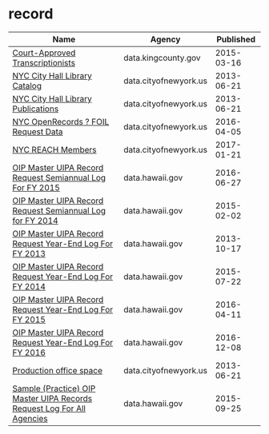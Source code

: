 # record

Name | Agency | Published
---- | ---- | ---------
[Court-Approved Transcriptionists](../socrata/bdjj-5xue.md) | data.kingcounty.gov | 2015-03-16
[NYC City Hall Library Catalog](../socrata/gysc-yn4h.md) | data.cityofnewyork.us | 2013-06-21
[NYC City Hall Library Publications](../socrata/ei8e-zggc.md) | data.cityofnewyork.us | 2013-06-21
[NYC OpenRecords ? FOIL Request Data](../socrata/9m35-jch2.md) | data.cityofnewyork.us | 2016-04-05
[NYC REACH Members](../socrata/7btz-mnc8.md) | data.cityofnewyork.us | 2017-01-21
[OIP Master UIPA Record Request Semiannual Log For FY 2015](../socrata/mn4j-jmba.md) | data.hawaii.gov | 2016-06-27
[OIP Master UIPA Record Request Semiannual Log for FY 2014](../socrata/3ehz-vfp2.md) | data.hawaii.gov | 2015-02-02
[OIP Master UIPA Record Request Year-End Log For FY 2013](../socrata/7dxn-jvme.md) | data.hawaii.gov | 2013-10-17
[OIP Master UIPA Record Request Year-End Log For FY 2014](../socrata/2vfn-s87v.md) | data.hawaii.gov | 2015-07-22
[OIP Master UIPA Record Request Year-End Log For FY 2015](../socrata/gf4v-varx.md) | data.hawaii.gov | 2016-04-11
[OIP Master UIPA Record Request Year-End Log For FY 2016](../socrata/at3y-6tbt.md) | data.hawaii.gov | 2016-12-08
[Production office space](../socrata/bvna-6j7v.md) | data.cityofnewyork.us | 2013-06-21
[Sample (Practice) OIP Master UIPA Records Request Log For All Agencies](../socrata/c4r6-wq6h.md) | data.hawaii.gov | 2015-09-25

